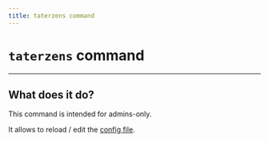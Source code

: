 ```yaml
---
title: taterzens command
---
```


# `taterzens` command

---

## What does it do?

This command is intended for admins-only.

It allows to reload / edit the [config file](../../config.md).
